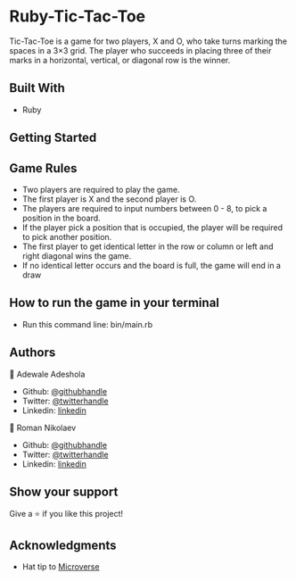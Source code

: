 # Ruby-Tic-Tac-Toe
 Tic-Tac-Toe is a game for two players, X and O, who take turns marking the spaces in a 3×3 grid. The player who succeeds in placing three of their marks in a horizontal, vertical, or diagonal row is the winner.
## Built With

- Ruby

## Getting Started

## Game Rules

- Two players are required to play the game.
- The first player is X and the second player is O.
- The players are required to input numbers between 0 - 8, to pick a position in the board.
- If the player pick a position that is occupied, the player will be required to pick another position.
- The first player to get identical letter in the row or column or left and right diagonal wins the game.
- If no identical letter occurs and the board is full, the game will end in a draw

## How to run the game in your terminal

- Run this command line: bin/main.rb

## Authors

👤 Adewale Adeshola

- Github: [@githubhandle](https://github.com/Eshy10)
- Twitter: [@twitterhandle](https://twitter.com/AdesholaAdewal6?s=09)
- Linkedin: [linkedin](https://www.linkedin.com/in/adewale-adeshola-b0b581139/)

👤 Roman Nikolaev 

- Github: [@githubhandle](https://github.com/vzdrizhni)
- Twitter: [@twitterhandle](https://twitter.com/twitterhandle)
- Linkedin: [linkedin](https://twitter.com/metabruta)

## Show your support

Give a ⭐️ if you like this project!

## Acknowledgments

- Hat tip to <a href="https://microverse.org/">Microverse</a>